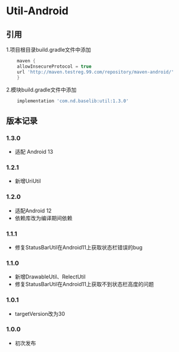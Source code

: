 # Util-Android

## 引用


1.项目根目录build.gradle文件中添加

```gradle
    maven { 
    allowInsecureProtocol = true
    url 'http://maven.testreg.99.com/repository/maven-android/' 
    }
```
2.模块build.gradle文件中添加

```gradle
    implementation 'com.nd.baselib:util:1.3.0'

 ```


## 版本记录

### 1.3.0
- 适配 Android 13

### 1.2.1

- 新增UriUtil

### 1.2.0

- 适配Android 12
- 依赖库改为编译期间依赖

### 1.1.1

- 修复StatusBarUtil在Android11上获取状态栏错误的bug

### 1.1.0

- 新增DrawableUtil、RelectUtil
- 修复StatusBarUtil在Android11上获取不到状态栏高度的问题

### 1.0.1

- targetVersion改为30

### 1.0.0

- 初次发布